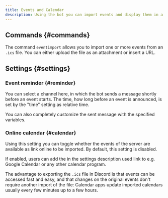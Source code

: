 ```yaml
---
title: Events and Calendar
description: Using the bot you can import events and display them in a message as a calendar.
---
```


## Commands {#commands}

The command `eventimport` allows you to import one or more events from an `.ics` file.
You can either upload the file as an attachment or insert a URL.

## Settings {#settings}

### Event reminder {#reminder}

You can select a channel here, in which the bot sends a message shortly before an event starts.
The time, how long before an event is announced, is set by the "time" setting as relative time.

You can also completely customize the sent message with the specified variables.

### Online calendar {#calendar}

Using this setting you can toggle whether the events of the server are available as link online to be imported.
By default, this setting is disabled.

If enabled, users can add the in the settings description used link to e.g. Google Calendar or any other calendar program.

The advantage to exporting the `.ics` file in Discord is that events can be accessed fast and easy, and that changes on the original events don't require another import of the file:
Calendar apps update imported calendars usually every few minutes up to a few hours.
